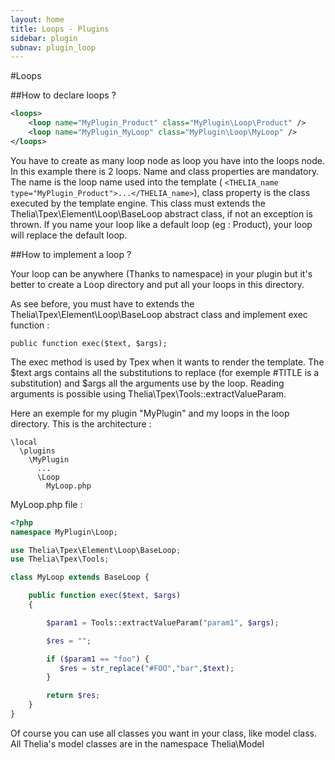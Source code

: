 ```yaml
---
layout: home
title: Loops - Plugins
sidebar: plugin
subnav: plugin_loop
---
```


#Loops

##How to declare loops ?

```xml
<loops>
    <loop name="MyPlugin_Product" class="MyPlugin\Loop\Product" />
    <loop name="MyPlugin_MyLoop" class="MyPlugin\Loop\MyLoop" />
</loops>
```

You have to create as many loop node as loop you have into the loops node. In this example there is 2 loops. Name and
class properties are mandatory. The name is the loop name used into the template ( ```<THELIA_name
type="MyPlugin_Product">...</THELIA_name>```), class property is the class executed by the template engine. This
class must extends the Thelia\Tpex\Element\Loop\BaseLoop abstract class, if not an exception is thrown.
If you name your loop like a default loop (eg : Product), your loop will replace the default loop.

##How to implement a loop ?

Your loop can be anywhere (Thanks to namespace) in your plugin but it's better to create a Loop directory and put all
 your loops in this directory.

 As see before, you must have to extends the Thelia\Tpex\Element\Loop\BaseLoop abstract class and implement exec
 function :

 ```
 public function exec($text, $args);
 ```

 The exec method is used by Tpex when it wants to render the template. The $text args contains all the substitutions
 to replace (for exemple #TITLE is a substitution) and $args all the arguments use by the loop. Reading arguments is
 possible using Thelia\Tpex\Tools::extractValueParam.

 Here an exemple for my plugin "MyPlugin" and my loops in the loop directory. This is the architecture :

 ```
 \local
   \plugins
     \MyPlugin
       ...
       \Loop
         MyLoop.php
 ```

 MyLoop.php file :

 ```php
 <?php
 namespace MyPlugin\Loop;

 use Thelia\Tpex\Element\Loop\BaseLoop;
 use Thelia\Tpex\Tools;

 class MyLoop extends BaseLoop {

     public function exec($text, $args)
     {

         $param1 = Tools::extractValueParam("param1", $args);

         $res = "";

         if ($param1 == "foo") {
            $res = str_replace("#FOO","bar",$text);
         }

         return $res;
     }
 }

 ```

 Of course you can use all classes you want in your class, like model class. All Thelia's model classes are in the
 namespace Thelia\Model